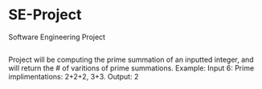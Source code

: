 # SE-Project
Software Engineering Project

![<Alt text for image>](https://github.com/colinm0125/SE-Project/assets/113200930/a79bc0f0-1c29-4309-ad6d-9a890cdfb077)

Project will be computing the prime summation of an inputted integer, and will return the # of varitions of prime summations.
Example:
Input 6:
Prime implimentations: 2+2+2, 3+3.
Output: 2
